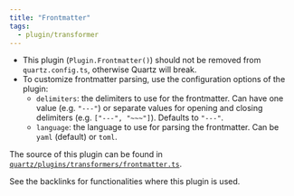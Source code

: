 ```yaml
---
title: "Frontmatter"
tags:
  - plugin/transformer
---
```


- This plugin (`Plugin.Frontmatter()`) should not be removed from `quartz.config.ts`, otherwise Quartz will break.
- To customize frontmatter parsing, use the configuration options of the plugin:
  - `delimiters`: the delimiters to use for the frontmatter. Can have one value (e.g. `"---"`) or separate values for opening and closing delimiters (e.g. `["---", "~~~"]`). Defaults to `"---"`.
  - `language`: the language to use for parsing the frontmatter. Can be `yaml` (default) or `toml`.

The source of this plugin can be found in [`quartz/plugins/transformers/frontmatter.ts`](https://github.com/jackyzha0/quartz/blob/v4/quartz/plugins/transformers/frontmatter.ts).

See the backlinks for functionalities where this plugin is used.
